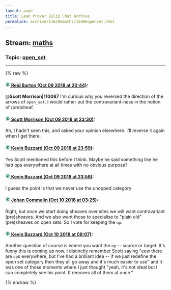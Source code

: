 ```yaml
---
layout: page
title: Lean Prover Zulip Chat Archive 
permalink: archive/116395maths/15006openset.html
---
```


## Stream: [maths](index.html)
### Topic: [open_set](15006openset.html)

---


{% raw %}
#### [![Click to go to Zulip](../../assets/img/zulip2.png) Reid Barton (Oct 09 2018 at 20:44)](https://leanprover.zulipchat.com/#narrow/stream/116395-maths/topic/open_set/near/135489758):
@**Scott Morrison|110087** I'm curious why you reversed the direction of the arrows of `open_set`. I would rather put the contravariant-ness in the notion of (pre)sheaf.

#### [![Click to go to Zulip](../../assets/img/zulip2.png) Scott Morrison (Oct 09 2018 at 23:30)](https://leanprover.zulipchat.com/#narrow/stream/116395-maths/topic/open_set/near/135500583):
Ah, I hadn't seen this, and asked your opinion elsewhere. I'll reverse it again when I get there.

#### [![Click to go to Zulip](../../assets/img/zulip2.png) Kevin Buzzard (Oct 09 2018 at 23:59)](https://leanprover.zulipchat.com/#narrow/stream/116395-maths/topic/open_set/near/135502013):
Yes Scott mentioned this before I think. Maybe he said something like he had ops everywhere at all times with no obvious purpose?

#### [![Click to go to Zulip](../../assets/img/zulip2.png) Kevin Buzzard (Oct 09 2018 at 23:59)](https://leanprover.zulipchat.com/#narrow/stream/116395-maths/topic/open_set/near/135502023):
I guess the point is that we never use the unopped category

#### [![Click to go to Zulip](../../assets/img/zulip2.png) Johan Commelin (Oct 10 2018 at 03:25)](https://leanprover.zulipchat.com/#narrow/stream/116395-maths/topic/open_set/near/135511685):
Right, but once we start doing sheaves over sites we will want contravariant (pre)sheaves. And we also want those to specialise to "plain old" (pre)sheaves on open sets. So I vote for keeping the `op`.

#### [![Click to go to Zulip](../../assets/img/zulip2.png) Kevin Buzzard (Oct 10 2018 at 08:07)](https://leanprover.zulipchat.com/#narrow/stream/116395-maths/topic/open_set/near/135521274):
Another question of course is where you want the `op` -- source or target. It's funny this is coming up now. I distinctly remember Scott saying "eew there are `op`s everywhere, but I've had a brilliant idea -- if we just redefine the open set category then they all go away and it's much easier to use" and it was one of those moments where I just thought "yeah, it's not ideal but I can completely see his point. It removes all of them at once."


{% endraw %}
